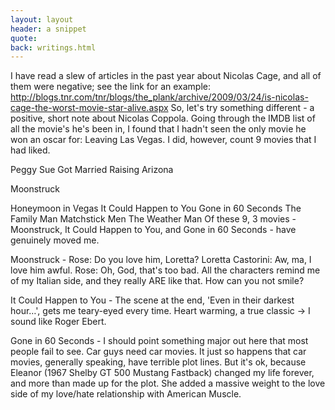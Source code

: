 ```yaml
---
layout: layout
header: a snippet
quote: 
back: writings.html
---
```


I have read a slew of articles in the past year about Nicolas Cage, and all of them were negative; see the link for an example:
http://blogs.tnr.com/tnr/blogs/the_plank/archive/2009/03/24/is-nicolas-cage-the-worst-movie-star-alive.aspx
So, let's try something different - a positive, short note about Nicolas Coppola.
Going through the IMDB list of all the movie's he's been in, I found that I hadn't seen the only movie he won an oscar for: Leaving Las Vegas. I did, however, count 9 movies that I had liked.

Peggy Sue Got Married
Raising Arizona

Moonstruck

Honeymoon in Vegas
It Could Happen to You
Gone in 60 Seconds
The Family Man
Matchstick Men
The Weather Man
Of these 9, 3 movies - Moonstruck, It Could Happen to You, and Gone in 60 Seconds - have genuinely moved me.

Moonstruck -
Rose: Do you love him, Loretta?
Loretta Castorini: Aw, ma, I love him awful.
Rose: Oh, God, that's too bad. 
All the characters remind me of my Italian side, and they really ARE like that. How can you not smile?

It Could Happen to You - 
The scene at the end, 'Even in their darkest hour…', gets me teary-eyed every time. Heart warming, a true classic -> I sound like Roger Ebert.


Gone in 60 Seconds - I should point something major out here that most people fail to see. Car guys need car movies. It just so happens that car movies, generally speaking, have terrible plot lines. But it's ok, because Eleanor (1967 Shelby GT 500 Mustang Fastback) changed my life forever, and more than made up for the plot. She added a massive weight to the love side of my love/hate relationship with American Muscle.
